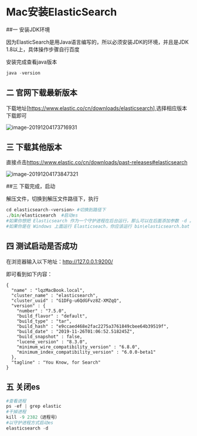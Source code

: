 # Mac安装ElasticSearch

##一 安装JDK环境

因为ElasticSearch是用Java语言编写的，所以必须安装JDK的环境，并且是JDK 1.8以上，具体操作步骤自行百度

安装完成查看java版本

```java
java -version
```



## 二 官网下载最新版本



下载地址[<https://www.elastic.co/cn/downloads/elasticsearch>],选择相应版本下载即可

![image-20191204173716931](https://tva1.sinaimg.cn/large/006tNbRwgy1g9kts83vzbj31o80tsjvo.jpg)

## 三 下载其他版本

直接点击<https://www.elastic.co/cn/downloads/past-releases#elasticsearch>

![image-20191204173847321](https://tva1.sinaimg.cn/large/006tNbRwgy1g9kttpffz5j31320u0ags.jpg)

##三 下载完成，启动

 解压文件，切换到解压文件路径下，执行

```python
cd elasticsearch-<version> #切换到路径下
./bin/elasticsearch  #启动es
#如果你想把 Elasticsearch 作为一个守护进程在后台运行，那么可以在后面添加参数 -d 。
#如果你是在 Windows 上面运行 Elasticseach，你应该运行 bin\elasticsearch.bat 而不是 bin\elasticsearch
```

## 四 测试启动是否成功

在浏览器输入以下地址：<http://127.0.0.1:9200/>

即可看到如下内容：

```
{
  "name" : "lqzMacBook.local",
  "cluster_name" : "elasticsearch",
  "cluster_uuid" : "G1DFg-u6QdGFvz8Z-XMZqQ",
  "version" : {
    "number" : "7.5.0",
    "build_flavor" : "default",
    "build_type" : "tar",
    "build_hash" : "e9ccaed468e2fac2275a3761849cbee64b39519f",
    "build_date" : "2019-11-26T01:06:52.518245Z",
    "build_snapshot" : false,
    "lucene_version" : "8.3.0",
    "minimum_wire_compatibility_version" : "6.8.0",
    "minimum_index_compatibility_version" : "6.0.0-beta1"
  },
  "tagline" : "You Know, for Search"
}
```

## 五 关闭es

```python
#查看进程
ps -ef | grep elastic
#干掉进程
kill -9 2382（进程号）
#以守护进程方式启动es
elasticsearch -d
```

